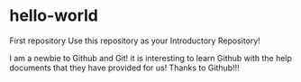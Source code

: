 # hello-world
First repository 
Use this repository as your Introductory Repository!

I am a newbie to Github and Git! it is interesting to learn Github with the help documents that they have provided for us! Thanks to Github!!!
